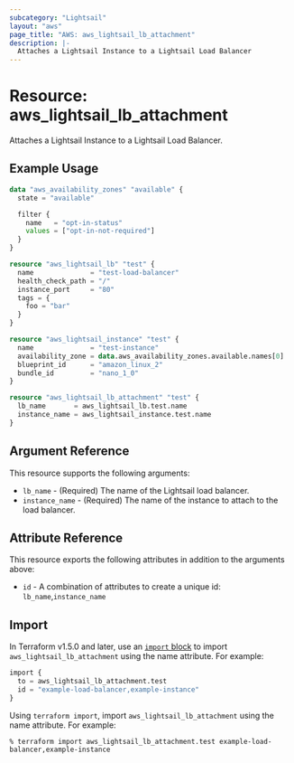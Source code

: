 ```yaml
---
subcategory: "Lightsail"
layout: "aws"
page_title: "AWS: aws_lightsail_lb_attachment"
description: |-
  Attaches a Lightsail Instance to a Lightsail Load Balancer
---
```


# Resource: aws_lightsail_lb_attachment

Attaches a Lightsail Instance to a Lightsail Load Balancer.

## Example Usage

```terraform
data "aws_availability_zones" "available" {
  state = "available"

  filter {
    name   = "opt-in-status"
    values = ["opt-in-not-required"]
  }
}

resource "aws_lightsail_lb" "test" {
  name              = "test-load-balancer"
  health_check_path = "/"
  instance_port     = "80"
  tags = {
    foo = "bar"
  }
}

resource "aws_lightsail_instance" "test" {
  name              = "test-instance"
  availability_zone = data.aws_availability_zones.available.names[0]
  blueprint_id      = "amazon_linux_2"
  bundle_id         = "nano_1_0"
}

resource "aws_lightsail_lb_attachment" "test" {
  lb_name       = aws_lightsail_lb.test.name
  instance_name = aws_lightsail_instance.test.name
}
```

## Argument Reference

This resource supports the following arguments:

* `lb_name` - (Required) The name of the Lightsail load balancer.
* `instance_name` - (Required) The name of the instance to attach to the load balancer.

## Attribute Reference

This resource exports the following attributes in addition to the arguments above:

* `id` - A combination of attributes to create a unique id: `lb_name`,`instance_name`

## Import

In Terraform v1.5.0 and later, use an [`import` block](https://developer.hashicorp.com/terraform/language/import) to import `aws_lightsail_lb_attachment` using the name attribute. For example:

```terraform
import {
  to = aws_lightsail_lb_attachment.test
  id = "example-load-balancer,example-instance"
}
```

Using `terraform import`, import `aws_lightsail_lb_attachment` using the name attribute. For example:

```console
% terraform import aws_lightsail_lb_attachment.test example-load-balancer,example-instance
```
